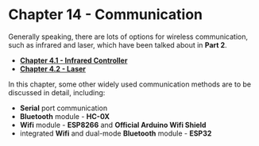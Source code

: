 # Chapter 14 - Communication

Generally speaking, there are lots of options for wireless communication, such as infrared and laser, which have been talked about in **Part 2**.
* [**Chapter 4.1 - Infrared Controller**](../../Part2_Sensors/04_Infrared_Sensors/005_infrared.md)
* [**Chapter 4.2 - Laser**](../../Part2_Sensors/04_Infrared_Sensors/007_laseremitter.md)

In this chapter, some other widely used communication methods are to be discussed in detail, including:
* **Serial** port communication
* **Bluetooth** module - **HC-0X**
* **Wifi** module - **ESP8266** and **Official Arduino Wifi Shield**
* integrated **Wifi** and dual-mode **Bluetooth** module - **ESP32**


